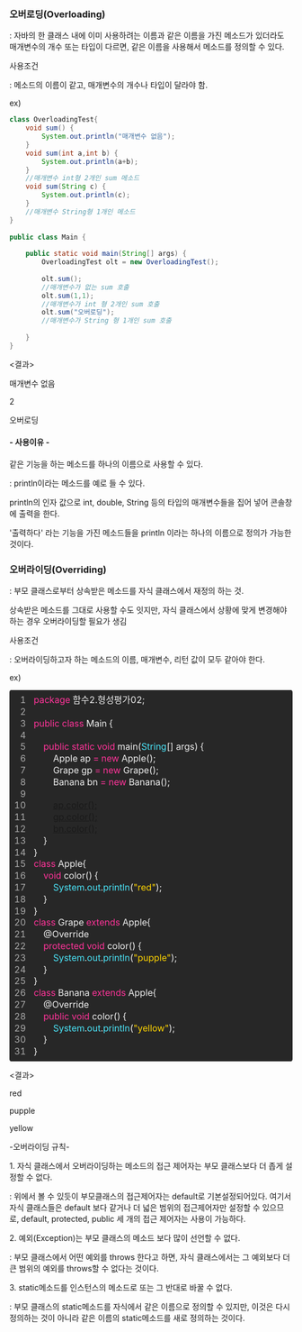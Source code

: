 ### 오버로딩(Overloading) 

: 자바의 한 클래스 내에 이미 사용하려는 이름과 같은 이름을 가진 메소드가 있더라도 매개변수의 개수 또는 타입이 다르면, 같은 이름을 사용해서 메소드를 정의할 수 있다.

사용조건

: 메소드의 이름이 같고, 매개변수의 개수나 타입이 달라야 함.

ex)
```java
class OverloadingTest{
    void sum() {
        System.out.println("매개변수 없음");
    }
    void sum(int a,int b) {
        System.out.println(a+b);
    }
    //매개변수 int형 2개인 sum 메소드
    void sum(String c) {
        System.out.println(c);
    }
    //매개변수 String형 1개인 메소드
}
 
public class Main {
    
    public static void main(String[] args) {
        OverloadingTest olt = new OverloadingTest();
        
        olt.sum();
        //매개변수가 없는 sum 호출
        olt.sum(1,1);
        //매개변수가 int 형 2개인 sum 호출
        olt.sum("오버로딩");
        //매개변수가 String 형 1개인 sum 호출
        
    }
}

```

<결과>

매개변수 없음

2

오버로딩

#### \- 사용이유 -

같은 기능을 하는 메소드를 하나의 이름으로 사용할 수 있다.

: println이라는 메소드를 예로 들 수 있다.

println의 인자 값으로 int, double, String 등의 타입의 매개변수들을 집어 넣어 콘솔창에 출력을 한다.

'출력하다' 라는 기능을 가진 메소드들을 println 이라는 하나의 이름으로 정의가 가능한 것이다.

### 오버라이딩(Overriding)

: 부모 클래스로부터 상속받은 메소드를 자식 클래스에서 재정의 하는 것.

상속받은 메소드를 그대로 사용할 수도 잇지만, 자식 클래스에서 상황에 맞게 변경해야하는 경우 오버라이딩할 필요가 생김

사용조건

: 오버라이딩하고자 하는 메소드의 이름, 매개변수, 리턴 값이 모두 같아야 한다.

ex)

<table class="colorscripter-code-table" style="margin: 0; padding: 0; border: none; background-color: #272727; border-radius: 4px;" cellspacing="0" cellpadding="0"><tbody><tr><td style="padding: 6px; width: 30px;"><div style="margin: 0; padding: 0; word-break: normal; text-align: right; color: #aaa; font-family: Consolas,&nbsp;'Liberation&nbsp;Mono',&nbsp;Menlo,&nbsp;Courier,&nbsp;monospace&nbsp;!important; line-height: 130%;"><div style="line-height: 130%;">1</div><div style="line-height: 130%;">2</div><div style="line-height: 130%;">3</div><div style="line-height: 130%;">4</div><div style="line-height: 130%;">5</div><div style="line-height: 130%;">6</div><div style="line-height: 130%;">7</div><div style="line-height: 130%;">8</div><div style="line-height: 130%;">9</div><div style="line-height: 130%;">10</div><div style="line-height: 130%;">11</div><div style="line-height: 130%;">12</div><div style="line-height: 130%;">13</div><div style="line-height: 130%;">14</div><div style="line-height: 130%;">15</div><div style="line-height: 130%;">16</div><div style="line-height: 130%;">17</div><div style="line-height: 130%;">18</div><div style="line-height: 130%;">19</div><div style="line-height: 130%;">20</div><div style="line-height: 130%;">21</div><div style="line-height: 130%;">22</div><div style="line-height: 130%;">23</div><div style="line-height: 130%;">24</div><div style="line-height: 130%;">25</div><div style="line-height: 130%;">26</div><div style="line-height: 130%;">27</div><div style="line-height: 130%;">28</div><div style="line-height: 130%;">29</div><div style="line-height: 130%;">30</div><div style="line-height: 130%;">31</div></div></td><td style="text-align: left; width: 770px;"><div style="margin: 0; padding: 0; color: #f0f0f0; font-family: Consolas,&nbsp;'Liberation&nbsp;Mono',&nbsp;Menlo,&nbsp;Courier,&nbsp;monospace&nbsp;!important; line-height: 130%;"><div style="padding: 0&nbsp;6px; white-space: pre; line-height: 130%;"><span style="color: #ff3399;">package</span>&nbsp;함수2.형성평가02;</div><div style="padding: 0&nbsp;6px; white-space: pre; line-height: 130%;">&nbsp;</div><div style="padding: 0&nbsp;6px; white-space: pre; line-height: 130%;"><span style="color: #ff3399;">public</span>&nbsp;<span style="color: #ff3399;">class</span>&nbsp;Main&nbsp;{</div><div style="padding: 0&nbsp;6px; white-space: pre; line-height: 130%;">&nbsp;</div><div style="padding: 0&nbsp;6px; white-space: pre; line-height: 130%;">&nbsp;&nbsp;&nbsp;&nbsp;<span style="color: #ff3399;">public</span>&nbsp;<span style="color: #ff3399;">static</span>&nbsp;<span style="color: #ff3399;">void</span>&nbsp;main(<span style="color: #4be6fa;">String</span>[]&nbsp;args)&nbsp;{</div><div style="padding: 0&nbsp;6px; white-space: pre; line-height: 130%;">&nbsp;&nbsp;&nbsp;&nbsp;&nbsp;&nbsp;&nbsp;&nbsp;Apple&nbsp;ap&nbsp;<span style="color: #0086b3;"></span><span style="color: #ff3399;">=</span>&nbsp;<span style="color: #ff3399;">new</span>&nbsp;Apple();</div><div style="padding: 0&nbsp;6px; white-space: pre; line-height: 130%;">&nbsp;&nbsp;&nbsp;&nbsp;&nbsp;&nbsp;&nbsp;&nbsp;Grape&nbsp;gp&nbsp;<span style="color: #0086b3;"></span><span style="color: #ff3399;">=</span>&nbsp;<span style="color: #ff3399;">new</span>&nbsp;Grape();</div><div style="padding: 0&nbsp;6px; white-space: pre; line-height: 130%;">&nbsp;&nbsp;&nbsp;&nbsp;&nbsp;&nbsp;&nbsp;&nbsp;Banana&nbsp;bn&nbsp;<span style="color: #0086b3;"></span><span style="color: #ff3399;">=</span>&nbsp;<span style="color: #ff3399;">new</span>&nbsp;Banana();</div><div style="padding: 0&nbsp;6px; white-space: pre; line-height: 130%;">&nbsp;&nbsp;&nbsp;&nbsp;&nbsp;&nbsp;&nbsp;&nbsp;</div><div style="padding: 0&nbsp;6px; white-space: pre; line-height: 130%;">&nbsp;&nbsp;&nbsp;&nbsp;&nbsp;&nbsp;&nbsp;&nbsp;<a href="ap.color();" target="_blank" rel="noopener">ap.color();</a></div><div style="padding: 0&nbsp;6px; white-space: pre; line-height: 130%;">&nbsp;&nbsp;&nbsp;&nbsp;&nbsp;&nbsp;&nbsp;&nbsp;<a href="gp.color();" target="_blank" rel="noopener">gp.color();</a></div><div style="padding: 0&nbsp;6px; white-space: pre; line-height: 130%;">&nbsp;&nbsp;&nbsp;&nbsp;&nbsp;&nbsp;&nbsp;&nbsp;<a href="bn.color();" target="_blank" rel="noopener">bn.color();</a></div><div style="padding: 0&nbsp;6px; white-space: pre; line-height: 130%;">&nbsp;&nbsp;&nbsp;&nbsp;}</div><div style="padding: 0&nbsp;6px; white-space: pre; line-height: 130%;">}</div><div style="padding: 0&nbsp;6px; white-space: pre; line-height: 130%;"><span style="color: #ff3399;">class</span>&nbsp;Apple{</div><div style="padding: 0&nbsp;6px; white-space: pre; line-height: 130%;">&nbsp;&nbsp;&nbsp;&nbsp;<span style="color: #ff3399;">void</span>&nbsp;color()&nbsp;{</div><div style="padding: 0&nbsp;6px; white-space: pre; line-height: 130%;">&nbsp;&nbsp;&nbsp;&nbsp;&nbsp;&nbsp;&nbsp;&nbsp;<span style="color: #4be6fa;">System</span>.<span style="color: #4be6fa;">out</span>.<span style="color: #4be6fa;">println</span>(<span style="color: #ffd500;">"red"</span>);</div><div style="padding: 0&nbsp;6px; white-space: pre; line-height: 130%;">&nbsp;&nbsp;&nbsp;&nbsp;}</div><div style="padding: 0&nbsp;6px; white-space: pre; line-height: 130%;">}</div><div style="padding: 0&nbsp;6px; white-space: pre; line-height: 130%;"><span style="color: #ff3399;">class</span>&nbsp;Grape&nbsp;<span style="color: #ff3399;">extends</span>&nbsp;Apple{</div><div style="padding: 0&nbsp;6px; white-space: pre; line-height: 130%;">&nbsp;&nbsp;&nbsp;&nbsp;@Override</div><div style="padding: 0&nbsp;6px; white-space: pre; line-height: 130%;">&nbsp;&nbsp;&nbsp;&nbsp;<span style="color: #ff3399;">protected</span>&nbsp;<span style="color: #ff3399;">void</span>&nbsp;color()&nbsp;{</div><div style="padding: 0&nbsp;6px; white-space: pre; line-height: 130%;">&nbsp;&nbsp;&nbsp;&nbsp;&nbsp;&nbsp;&nbsp;&nbsp;<span style="color: #4be6fa;">System</span>.<span style="color: #4be6fa;">out</span>.<span style="color: #4be6fa;">println</span>(<span style="color: #ffd500;">"pupple"</span>);</div><div style="padding: 0&nbsp;6px; white-space: pre; line-height: 130%;">&nbsp;&nbsp;&nbsp;&nbsp;}</div><div style="padding: 0&nbsp;6px; white-space: pre; line-height: 130%;">}</div><div style="padding: 0&nbsp;6px; white-space: pre; line-height: 130%;"><span style="color: #ff3399;">class</span>&nbsp;Banana&nbsp;<span style="color: #ff3399;">extends</span>&nbsp;Apple{</div><div style="padding: 0&nbsp;6px; white-space: pre; line-height: 130%;">&nbsp;&nbsp;&nbsp;&nbsp;@Override</div><div style="padding: 0&nbsp;6px; white-space: pre; line-height: 130%;">&nbsp;&nbsp;&nbsp;&nbsp;<span style="color: #ff3399;">public</span>&nbsp;<span style="color: #ff3399;">void</span>&nbsp;color()&nbsp;{</div><div style="padding: 0&nbsp;6px; white-space: pre; line-height: 130%;">&nbsp;&nbsp;&nbsp;&nbsp;&nbsp;&nbsp;&nbsp;&nbsp;<span style="color: #4be6fa;">System</span>.<span style="color: #4be6fa;">out</span>.<span style="color: #4be6fa;">println</span>(<span style="color: #ffd500;">"yellow"</span>);</div><div style="padding: 0&nbsp;6px; white-space: pre; line-height: 130%;">&nbsp;&nbsp;&nbsp;&nbsp;}</div><div style="padding: 0&nbsp;6px; white-space: pre; line-height: 130%;">}</div></div><div style="text-align: right; margin-top: -13px; margin-right: 5px; font-size: 9px; font-style: italic;">&nbsp;</div></td><td style="vertical-align: bottom; width: 10px;">&nbsp;</td></tr></tbody></table>

<결과>

red

pupple

yellow

\-오버라이딩 규칙-

1\. 자식 클래스에서 오버라이딩하는 메소드의 접근 제어자는 부모 클래스보다 더 좁게 설정할 수 없다.

: 위에서 볼 수 있듯이 부모클래스의 접근제어자는 default로 기본설정되어있다. 여기서 자식 클래스들은 default 보다 같거나 더 넓은 범위의 접근제어자만 설정할 수 있으므로, default, protected, public 세 개의 접근 제어자는 사용이 가능하다.

2\. 예외(Exception)는 부모 클래스의 메소드 보다 많이 선언할 수 없다.

: 부모 클래스에서 어떤 예외를 throws 한다고 하면, 자식 클래스에서는 그 예외보다 더 큰 범위의 예외를 throws할 수 없다는 것이다.

3\. static메소드를 인스턴스의 메소드로 또는 그 반대로 바꿀 수 없다.

: 부모 클래스의 static메소드를 자식에서 같은 이름으로 정의할 수 있지만, 이것은 다시 정의하는 것이 아니라 같은 이름의 static메소드를 새로 정의하는 것이다.

